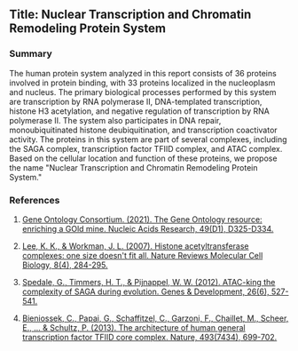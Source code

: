 ## Title: Nuclear Transcription and Chromatin Remodeling Protein System

### Summary

The human protein system analyzed in this report consists of 36 proteins involved in protein binding, with 33 proteins localized in the nucleoplasm and nucleus. The primary biological processes performed by this system are transcription by RNA polymerase II, DNA-templated transcription, histone H3 acetylation, and negative regulation of transcription by RNA polymerase II. The system also participates in DNA repair, monoubiquitinated histone deubiquitination, and transcription coactivator activity. The proteins in this system are part of several complexes, including the SAGA complex, transcription factor TFIID complex, and ATAC complex. Based on the cellular location and function of these proteins, we propose the name "Nuclear Transcription and Chromatin Remodeling Protein System."

### References

1. [Gene Ontology Consortium. (2021). The Gene Ontology resource: enriching a GOld mine. Nucleic Acids Research, 49(D1), D325-D334.](https://academic.oup.com/nar/article/49/D1/D325/6029527)

2. [Lee, K. K., & Workman, J. L. (2007). Histone acetyltransferase complexes: one size doesn't fit all. Nature Reviews Molecular Cell Biology, 8(4), 284-295.](https://www.nature.com/articles/nrm2145)

3. [Spedale, G., Timmers, H. T., & Pijnappel, W. W. (2012). ATAC-king the complexity of SAGA during evolution. Genes & Development, 26(6), 527-541.](https://genesdev.cshlp.org/content/26/6/527.long)

4. [Bieniossek, C., Papai, G., Schaffitzel, C., Garzoni, F., Chaillet, M., Scheer, E., ... & Schultz, P. (2013). The architecture of human general transcription factor TFIID core complex. Nature, 493(7434), 699-702.](https://www.nature.com/articles/nature11791)